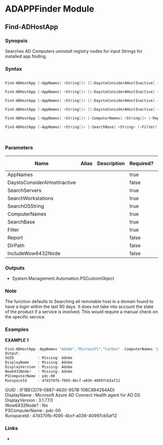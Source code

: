 # ADAPPFinder Module
## Find-ADHostApp
### Synopsis
Searches AD Computers uninstall registry nodes for input Strings for installed app finding.
### Syntax
```powershell

Find-ADHostApp [-AppNames] <String[]> [[-DaystoConsiderAHostInactive] <Int32>] [-SearchServers] [-Report] [-DirPath <String>] [-IncludeWow6432Node] [<CommonParameters>]

Find-ADHostApp [-AppNames] <String[]> [[-DaystoConsiderAHostInactive] <Int32>] [-Report] [-DirPath <String>] [-IncludeWow6432Node] [<CommonParameters>]

Find-ADHostApp [-AppNames] <String[]> [[-DaystoConsiderAHostInactive] <Int32>] [-SearchOSString] <String> [-Report] [-DirPath <String>] [-IncludeWow6432Node] [<CommonParameters>]

Find-ADHostApp [-AppNames] <String[]> [[-DaystoConsiderAHostInactive] <Int32>] [-SearchWorkstations] [-Report] [-DirPath <String>] [-IncludeWow6432Node] [<CommonParameters>]

Find-ADHostApp [-AppNames] <String[]> [-ComputerNames] <String[]> [-Report] [-DirPath <String>] [-IncludeWow6432Node] [<CommonParameters>]

Find-ADHostApp [-AppNames] <String[]> [-SearchBase] <String> [-Filter] <String> [-Report] [-DirPath <String>] [-IncludeWow6432Node] [<CommonParameters>]




```
### Parameters
| Name  | Alias  | Description | Required? | Pipeline Input | Default Value |
| - | - | - | - | - | - |
| <nobr>AppNames</nobr> |  |  | true | false |  |
| <nobr>DaystoConsiderAHostInactive</nobr> |  |  | false | false | 90 |
| <nobr>SearchServers</nobr> |  |  | true | false | False |
| <nobr>SearchWorkstations</nobr> |  |  | true | false | False |
| <nobr>SearchOSString</nobr> |  |  | true | false |  |
| <nobr>ComputerNames</nobr> |  |  | true | false |  |
| <nobr>SearchBase</nobr> |  |  | true | false |  |
| <nobr>Filter</nobr> |  |  | true | false | \* |
| <nobr>Report</nobr> |  |  | false | false | False |
| <nobr>DirPath</nobr> |  |  | false | false | C:\\Temp\\ |
| <nobr>IncludeWow6432Node</nobr> |  |  | false | false | False |
### Outputs
 - System.Management.Automation.PSCustomObject

### Note
The function defaults to Searching all remotable host in a domain found to have a login within the last 90 days. It does not take into account the state of the product if a service is involved. This would require a manual check on the specific service.

### Examples
**EXAMPLE 1**
```powershell
Find-ADHostApp -AppNames "Adobe","Microsoft","Carbon" -ComputerNames "pdc-00","pdc-ha-00" -IncludeWow6432Node
Output:
GUID           : Missing: Adobe
DisplayName    : Missing: Adobe
DisplayVersion : Missing: Adobe
Wow6432Node?   : Missing: Adobe
PSComputerName : pdc-00
RunspaceId     : 47d370fb-f095-4bcf-a036-40997cb5af12
```
GUID           : \{F1BECD79-0887-4630-957B-108C894264AD\}  
DisplayName    : Microsoft Azure AD Connect Health agent for AD DS  
DisplayVersion : 3.1.77.0  
Wow6432Node?   : No  
PSComputerName : pdc-00  
RunspaceId     : 47d370fb-f095-4bcf-a036-40997cb5af12

### Links

 - 
